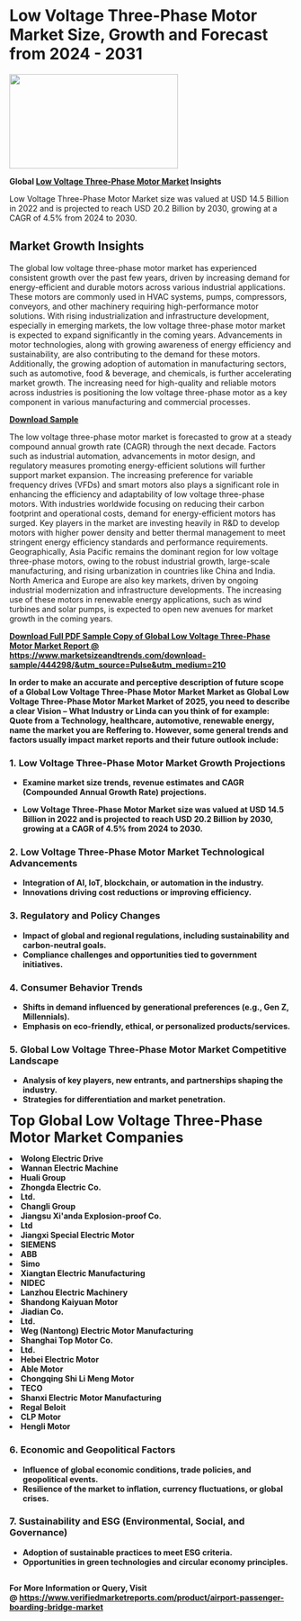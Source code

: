 <H1>Low Voltage Three-Phase Motor Market Size, Growth and Forecast from 2024 - 2031</H1><img class="aligncenter size-medium wp-image-584254" src="https://thirdeyenews.in/wp-content/uploads/2024/09/Global-Market-Research-300x168.jpeg" alt="" width="300" height="168" /><p><strong>Global&nbsp;<a href="https://www.marketsizeandtrends.com/download-sample/444298/&amp;utm_source=Pulse&amp;utm_medium=210">Low Voltage Three-Phase Motor Market</a> Insights</strong></p><p>Low Voltage Three-Phase Motor Market size was valued at USD 14.5 Billion in 2022 and is projected to reach USD 20.2 Billion by 2030, growing at a CAGR of 4.5% from 2024 to 2030.</p><p><h2>Market Growth Insights</h2> <p>The global low voltage three-phase motor market has experienced consistent growth over the past few years, driven by increasing demand for energy-efficient and durable motors across various industrial applications. These motors are commonly used in HVAC systems, pumps, compressors, conveyors, and other machinery requiring high-performance motor solutions. With rising industrialization and infrastructure development, especially in emerging markets, the low voltage three-phase motor market is expected to expand significantly in the coming years. Advancements in motor technologies, along with growing awareness of energy efficiency and sustainability, are also contributing to the demand for these motors. Additionally, the growing adoption of automation in manufacturing sectors, such as automotive, food & beverage, and chemicals, is further accelerating market growth. The increasing need for high-quality and reliable motors across industries is positioning the low voltage three-phase motor as a key component in various manufacturing and commercial processes.</p> <p><strong><a href="download-link">Download Sample</a></strong></p> <p>The low voltage three-phase motor market is forecasted to grow at a steady compound annual growth rate (CAGR) through the next decade. Factors such as industrial automation, advancements in motor design, and regulatory measures promoting energy-efficient solutions will further support market expansion. The increasing preference for variable frequency drives (VFDs) and smart motors also plays a significant role in enhancing the efficiency and adaptability of low voltage three-phase motors. With industries worldwide focusing on reducing their carbon footprint and operational costs, demand for energy-efficient motors has surged. Key players in the market are investing heavily in R&D to develop motors with higher power density and better thermal management to meet stringent energy efficiency standards and performance requirements. Geographically, Asia Pacific remains the dominant region for low voltage three-phase motors, owing to the robust industrial growth, large-scale manufacturing, and rising urbanization in countries like China and India. North America and Europe are also key markets, driven by ongoing industrial modernization and infrastructure developments. The increasing use of these motors in renewable energy applications, such as wind turbines and solar pumps, is expected to open new avenues for market growth in the coming years.</p> <p><strong><a href="get-more-link"></p><p><span class=""><strong>Download Full PDF Sample Copy of Global Low Voltage Three-Phase Motor Market Report</strong> @ <a href="https://www.marketsizeandtrends.com/download-sample/444298/&amp;utm_source=Pulse&amp;utm_medium=210" target="_blank">https://www.marketsizeandtrends.com/download-sample/444298/&amp;utm_source=Pulse&amp;utm_medium=210</a></span></p><p>In order to make an accurate and perceptive description of future scope of a Global&nbsp;Low Voltage Three-Phase Motor Market Market as Global&nbsp;Low Voltage Three-Phase Motor Market Market of 2025, you need to describe a clear Vision &ndash; What Industry or Linda can you think of for example: Quote from a Technology, healthcare, automotive, renewable energy, name the market you are Reffering to. However, some general trends and factors usually impact market reports and their future outlook include:</p><h3>1.&nbsp;<strong>Low Voltage Three-Phase Motor Market Growth Projections</strong></h3><ul><li>Examine market size trends, revenue estimates and CAGR (Compounded Annual Growth Rate) projections.</li><li><p>Low Voltage Three-Phase Motor Market size was valued at USD 14.5 Billion in 2022 and is projected to reach USD 20.2 Billion by 2030, growing at a CAGR of 4.5% from 2024 to 2030.</p></li></ul><h3>2.&nbsp;<strong>Low Voltage Three-Phase Motor Market Technological Advancements</strong></h3><ul><li>Integration of AI, IoT, blockchain, or automation in the industry.</li><li>Innovations driving cost reductions or improving efficiency.</li></ul><h3>3.&nbsp;<strong>Regulatory and Policy Changes</strong></h3><ul><li>Impact of global and regional regulations, including sustainability and carbon-neutral goals.</li><li>Compliance challenges and opportunities tied to government initiatives.</li></ul><h3>4.&nbsp;<strong>Consumer Behavior Trends</strong></h3><ul><li>Shifts in demand influenced by generational preferences (e.g., Gen Z, Millennials).</li><li>Emphasis on eco-friendly, ethical, or personalized products/services.</li></ul><h3>5.&nbsp;<strong>Global Low Voltage Three-Phase Motor Market Competitive Landscape</strong></h3><ul><li>Analysis of key players, new entrants, and partnerships shaping the industry.</li><li>Strategies for differentiation and market penetration.</li></ul><p data-pm-slice="1 1 []"><span style="color: inherit; font-family: inherit; font-size: 25px;">Top Global Low Voltage Three-Phase Motor Market Companies</span></p><div class="" data-test-id=""><p><li>Wolong Electric Drive</li><li> Wannan Electric Machine</li><li> Huali Group</li><li> Zhongda Electric Co.</li><li> Ltd.</li><li> Changli Group</li><li> Jiangsu Xi'anda Explosion-proof Co.</li><li>Ltd</li><li> Jiangxi Special Electric Motor</li><li> SIEMENS</li><li> ABB</li><li> Simo</li><li> Xiangtan Electric Manufacturing</li><li> NIDEC</li><li> Lanzhou Electric Machinery</li><li> Shandong Kaiyuan Motor</li><li> Jiadian Co.</li><li> Ltd.</li><li> Weg (Nantong) Electric Motor Manufacturing</li><li> Shanghai Top Motor Co.</li><li> Ltd.</li><li> Hebei Electric Motor</li><li> Able Motor</li><li> Chongqing Shi Li Meng Motor</li><li> TECO</li><li> Shanxi Electric Motor Manufacturing</li><li> Regal Beloit</li><li> CLP Motor</li><li> Hengli Motor</li></p></div><h3>6.&nbsp;<strong>Economic and Geopolitical Factors</strong></h3><ul><li>Influence of global economic conditions, trade policies, and geopolitical events.</li><li>Resilience of the market to inflation, currency fluctuations, or global crises.</li></ul><h3>7.&nbsp;<strong>Sustainability and ESG (Environmental, Social, and Governance)</strong></h3><ul><li>Adoption of sustainable practices to meet ESG criteria.</li><li>Opportunities in green technologies and circular economy principles.</li></ul><h2><strong style="font-size: 14px;">For More Information or Query, Visit @&nbsp;</strong><a style="background-color: #ffffff; font-size: 14px;" href="https://www.marketsizeandtrends.com/report/low-voltage-three-phase-motor-market/" target="_blank">https://www.verifiedmarketreports.com/product/airport-passenger-boarding-bridge-market</a></h2>
